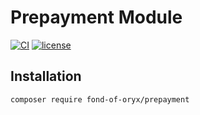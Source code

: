 # Prepayment Module
[![CI](https://github.com/fond-of-oryx/prepayment/actions/workflows/main.yml/badge.svg)](https://github.com/fond-of-oryx/prepayment/actions/workflows/main.yml)
[![license](https://img.shields.io/github/license/fond-of-oryx/prepayment.svg)](https://packagist.org/packages/fond-of-oryx/prepayment)

## Installation
```
composer require fond-of-oryx/prepayment
```
